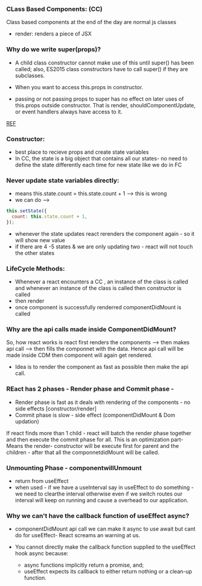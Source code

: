 ### CLass Based Components: (CC)

Class based components at the end of the day are normal js classes

- render: renders a piece of JSX

### Why do we write super(props)?

- A child class constructor cannot make use of this until super() has been called; also, ES2015 class constructors have to call super() if they are subclasses.

- When you want to access this.props in constructor.

- passing or not passing props to super has no effect on later uses of this.props outside constructor. That is render, shouldComponentUpdate, or event handlers always have access to it.

[REF]("https://stackoverflow.com/questions/30571875/whats-the-difference-between-super-and-superprops-in-react-when-using-e")

### Constructor:

- best place to recieve props and create state variables
- In CC, the state is a big object that contains all our states- no need to define the state differently each time for new state like we do in FC

### Never update state variables directly:

- means this.state.count = this.state.count + 1 --> this is wrong
- we can do -->

```javascript
this.setState({
  count: this.state.count + 1,
});
```

- whenever the state updates react rerenders the component again - so it will show new value
- if there are 4 -5 states & we are only updating two - react will not touch the other states

### LifeCycle Methods:

- Whenever a react encounters a CC , an instance of the class is called and whenever an instance of the class
  is called then constructor is called
- then render
- once component is successfully renderred componentDidMount is called

### Why are the api calls made inside ComponentDidMount?

So, how react works is react first renders the components --> then makes api call --> then fills the componnet with the data. Hence api call will be made inside CDM then component will again get rendered.

- Idea is to render the component as fast as possible then make the api call.

### REact has 2 phases - Render phase and Commit phase -

- Render phase is fast as it deals with rendering of the components - no side effects [constructor/render]
- Commit phase is slow - side effect (componentDidMount & Dom updation)

If react finds more than 1 child - react will batch the render phase together and then execute the commit phase for all. This is an optimization part- Means the render- constructor will be execute first for parent and the children - after that all the componnetdidMount will be called.

### Unmounting Phase - componentwillUnmount

- return from useEffect
- when used - if we have a useInterval say in useEffect to do something - we need to clearthe interval otherwise even if we switch routes our interval will keep on running and cause a overhead to our application.

### Why we can't have the callback function of useEffect async?

- componentDidMount api call we can make it async to use await but cant do for useEffect- React screams an warning at us.
- You cannot directly make the callback function supplied to the useEffect hook async because:

  - async functions implicitly return a promise, and;
  - useEffect expects its callback to either return nothing or a clean-up function.
